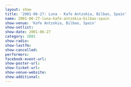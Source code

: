 ```yaml
---
layout: show
title: '2001-06-27: Luna - Kafe Antzokia, Bilbao, Spain'
name: 2001-06-27-luna-kafe-antzokia-bilbao-spain
show-venue: 'Kafe Antzokia, Bilbao, Spain'
show-setlist: 
show-date: 2001-06-27
category: 2001
show-radio: 
show-lastfm: 
show-cancelled: 
performers: 
facebook-event-url: 
show-poster-url: 
show-ticket-url: 
show-venue-website: 
show-additional: 
---
```


